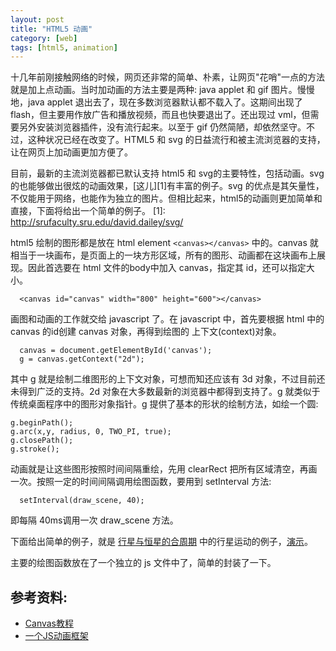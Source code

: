 ```yaml
---
layout: post
title: "HTML5 动画"
category: [web]
tags: [html5, animation]
---
```


十几年前刚接触网络的时候，网页还非常的简单、朴素，让网页"花哨"一点的方法就是加上点动画。当时加动画的方法主要是两种: java applet 和 gif 图片。慢慢地，java applet 退出去了，现在多数浏览器默认都不载入了。这期间出现了 flash，但主要用作放广告和播放视频，而且也快要退出了。还出现过 vml，但需要另外安装浏览器插件，没有流行起来。以至于 gif 仍然简陋，却依然坚守。不过，这种状况已经在改变了。HTML5 和 svg 的日益流行和被主流浏览器的支持， 让在网页上加动画更加方便了。

目前，最新的主流浏览器都已默认支持 html5 和 svg的主要特性，包括动画。svg 的也能够做出很炫的动画效果，[这儿][1]有丰富的例子。svg 的优点是其矢量性，不仅能用于网络，也能作为独立的图片。但相比起来，html5的动画则更加简单和直接，下面将给出一个简单的例子。
  [1]: http://srufaculty.sru.edu/david.dailey/svg/

html5 绘制的图形都是放在 html element `<canvas></canvas>` 中的。canvas 就相当于一块画布，是页面上的一块方形区域，所有的图形、动画都在这块画布上展现。因此首选要在 html 文件的body中加入 canvas，指定其 id，还可以指定大小。

      <canvas id="canvas" width="800" height="600"></canvas>

画图和动画的工作就交给 javascript 了。在 javascript 中，首先要根据 html 中的 canvas 的id创建 canvas 对象，再得到绘图的 上下文(context)对象。

      canvas = document.getElementById('canvas');
      g = canvas.getContext("2d");

其中 g 就是绘制二维图形的上下文对象，可想而知还应该有 3d 对象，不过目前还未得到广泛的支持。2d 对象在大多数最新的浏览器中都得到支持了。g 就类似于传统桌面程序中的图形对象指针。g 提供了基本的形状的绘制方法，如绘一个圆:

    g.beginPath();					
    g.arc(x,y, radius, 0, TWO_PI, true);
    g.closePath();
    g.stroke();							

动画就是让这些图形按照时间间隔重绘，先用 clearRect 把所有区域清空，再画一次。按照一定的时间间隔调用绘图函数，要用到 setInterval 方法:

      setInterval(draw_scene, 40);

即每隔 40ms调用一次 draw_scene 方法。

下面给出简单的例子，就是 [行星与恒星的合周期][2] 中的行星运动的例子，[演示][3]。

  [2]: http://dayigu.github.com/2012/04/planet-in-conjunction-with-star/
  [3]: http://dayigu.github.com/html/planet_star_conjunction.html

主要的绘图函数放在了一个独立的 js 文件中了，简单的封装了一下。

## 参考资料:

* [Canvas教程](https://developer.mozilla.org/cn/Canvas_tutorial)
* [一个JS动画框架](http://www.funnyhao.com/a-js-animation-framework-based-on-html5-canvas/) 